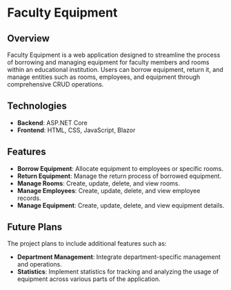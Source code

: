 # Faculty Equipment

## Overview
Faculty Equipment is a web application designed to streamline the process of borrowing and managing equipment for faculty members and rooms within an educational institution. Users can borrow equipment, return it, and manage entities such as rooms, employees, and equipment through comprehensive CRUD operations.

## Technologies
- **Backend**: ASP.NET Core
- **Frontend**: HTML, CSS, JavaScript, Blazor

## Features
- **Borrow Equipment**: Allocate equipment to employees or specific rooms.
- **Return Equipment**: Manage the return process of borrowed equipment.
- **Manage Rooms**: Create, update, delete, and view rooms.
- **Manage Employees**: Create, update, delete, and view employee records.
- **Manage Equipment**: Create, update, delete, and view equipment details.

## Future Plans
The project plans to include additional features such as:
- **Department Management**: Integrate department-specific management and operations.
- **Statistics**: Implement statistics for tracking and analyzing the usage of equipment across various parts of the application.
